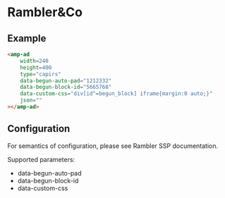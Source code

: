 <!---
Copyright 2015 The AMP HTML Authors. All Rights Reserved.

Licensed under the Apache License, Version 2.0 (the "License");
you may not use this file except in compliance with the License.
You may obtain a copy of the License at

      http://www.apache.org/licenses/LICENSE-2.0

Unless required by applicable law or agreed to in writing, software
distributed under the License is distributed on an "AS-IS" BASIS,
WITHOUT WARRANTIES OR CONDITIONS OF ANY KIND, either express or implied.
See the License for the specific language governing permissions and
limitations under the License.
-->

# Rambler&Co

## Example

```html
<amp-ad 
    width=240
    height=400
    type="capirs"
    data-begun-auto-pad="1212332"
    data-begun-block-id="5665768"
    data-custom-css="div[id^=begun_block] iframe{margin:0 auto;}"
    json=""
></amp-ad>
```

## Configuration

For semantics of configuration, please see Rambler SSP documentation.

Supported parameters:

- data-begun-auto-pad
- data-begun-block-id
- data-custom-css
